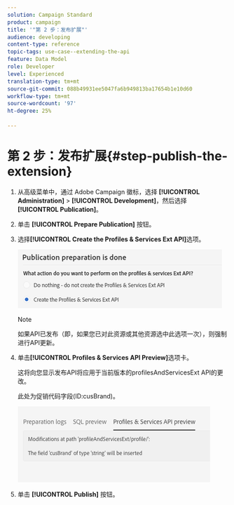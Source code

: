 ```yaml
---
solution: Campaign Standard
product: campaign
title: '"第 2 步：发布扩展"'
audience: developing
content-type: reference
topic-tags: use-case--extending-the-api
feature: Data Model
role: Developer
level: Experienced
translation-type: tm+mt
source-git-commit: 088b49931ee5047fa6b949813ba17654b1e10d60
workflow-type: tm+mt
source-wordcount: '97'
ht-degree: 25%

---
```



# 第 2 步：发布扩展{#step-publish-the-extension}

1. 从高级菜单中，通过 Adobe Campaign 徽标，选择 **[!UICONTROL Administration]** > **[!UICONTROL Development]**，然后选择 **[!UICONTROL Publication]**。
1. 单击 **[!UICONTROL Prepare Publication]** 按钮。
1. 选择&#x200B;**[!UICONTROL Create the Profiles & Services Ext API]**&#x200B;选项。

   ![](assets/create-profile-and-services-api.png)

   >[!NOTE]
   >
   >如果API已发布（即，如果您已对此资源或其他资源选中此选项一次），则强制进行API更新。

1. 单击&#x200B;**[!UICONTROL Profiles & Services API Preview]**&#x200B;选项卡。

   这将向您显示发布API将应用于当前版本的profilesAndServicesExt API的更改。

   此处为促销代码字段(ID:cusBrand)。

   ![](assets/extendpandsapi_diff.png)

1. 单击 **[!UICONTROL Publish]** 按钮。


